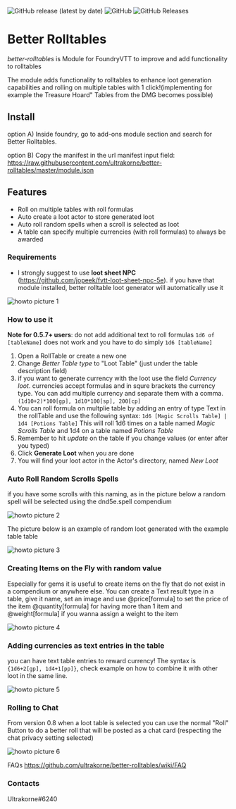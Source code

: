 <img alt="GitHub release (latest by date)" src="https://img.shields.io/github/v/release/ultrakorne/better-rolltables?style=flat-square"> <img alt="GitHub" src="https://img.shields.io/github/license/ultrakorne/better-rolltables?style=flat-square"> <img alt="GitHub Releases" src="https://img.shields.io/github/downloads/ultrakorne/better-rolltables/latest/total?style=flat-square">  

# Better Rolltables #
*better-rolltables* is Module for FoundryVTT to improve and add functionality to rolltables

The module adds functionality to rolltables to enhance loot generation capabilities and rolling on multiple tables with 1 click!(implementing for example the Treasure Hoard" Tables from the DMG becomes possible)

## Install ##
option A) Inside foundry, go to add-ons module section and search for Better Rolltables.

option B) Copy the manifest in the url manifest input field: https://raw.githubusercontent.com/ultrakorne/better-rolltables/master/module.json

## Features ##

* Roll on multiple tables with roll formulas
* Auto create a loot actor to store generated loot
* Auto roll random spells when a scroll is selected as loot
* A table can specify multiple currencies (with roll formulas) to always be awarded

### Requirements ###

* I strongly suggest to use **loot sheet NPC** (https://github.com/jopeek/fvtt-loot-sheet-npc-5e). if you have that module installed, better rolltable loot generator will automatically use it

![howto picture 1](img/howto-1.png)

### How to use it ###
**Note for 0.5.7+ users**: do not add additional text to roll formulas ```1d6 of [tableName]``` does not work and you have to do simply ```1d6 [tableName]```

1. Open a RollTable or create a new one
1. Change *Better Table type* to "Loot Table" (just under the table description field)
1. if you want to generate currency with the loot use the field *Currency loot*. currencies accept formulas and in squre brackets the currency type. You can add multiple currency and separate them with a comma. `(1d10+2)*100[gp], 1d10*100[sp], 200[cp]`
1. You can roll formula on multplie table by adding an entry of type Text in the rollTable and use the following syntax: `1d6 [Magic Scrolls Table] | 1d4 [Potions Table]` This will roll 1d6 times on a table named *Magic Scrolls Table* and 1d4 on a table named *Potions Table*
1. Remember to hit *update* on the table if you change values (or enter after you typed)
1. Click **Generate Loot** when you are done
1. You will find your loot actor in the Actor's directory, named *New Loot*

### Auto Roll Random Scrolls Spells ###

if you have some scrolls with this naming, as in the picture below a random spell will be selected using the dnd5e.spell compendium

![howto picture 2](img/howto-2.png)

The picture below is an example of random loot generated with the example table table

![howto picture 3](img/howto-3.png)

### Creating Items on the Fly with random value ###

Especially for gems it is useful to create items on the fly that do not exist in a compendium or anywhere else.
You can create a Text result type in a table, give it name, set an image and use
@price[formula] to set the price of the item
@quantity[formula] for having more than 1 item and 
@weight[formula] if you wanna assign a weight to the item


![howto picture 4](img/howto-4.png)

### Adding currencies as text entries in the table ###

you can have text table entries to reward currency! The syntax is `{1d6+2[gp], 1d4+1[pp]}`, check example on how to combine it with other loot in the same line.

![howto picture 5](img/howto-5.png)

### Rolling to Chat

From version 0.8 when a loot table is selected you can use the normal "Roll" Button to do a better roll that will be posted as a chat card (respecting the chat privacy setting selected)

![howto picture 6](img/howto-6.png)

FAQs
https://github.com/ultrakorne/better-rolltables/wiki/FAQ

### Contacts
Ultrakorne#6240
